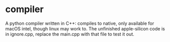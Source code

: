 # compiler
A python compiler written in C++: compiles to native, only available for macOS intel,
though linux may work to. The unfinished apple-silicon code is in ignore.cpp, replace 
the main.cpp with that file to test it out.
